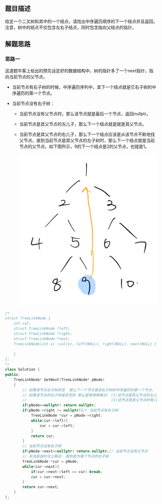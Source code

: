 ## 题目描述

给定一个二叉树和其中的一个结点，请找出中序遍历顺序的下一个结点并且返回。注意，树中的结点不仅包含左右子结点，同时包含指向父结点的指针。

## 解题思路

### 思路一

这道题牛客上给出的预先设定好的数据结构中，树的指针多了一个next指针，指向当前节点的父节点。

* 当前节点有右子树的时候，中序遍历序列中，其下一个结点就是它右子树的中序遍历的第一个节点。

* 当前节点没有右子树：

  * 当前节点没有父节点时，那么该节点就是最后一个节点，返回nullptr。

  * 当前节点是其父节点的左儿子，那么下一个结点就是就是其父节点。

  * 当前节点是其父节点的右儿子，那么下一个结点应该是从该节点不断地找父节点，直到当前节点是其父节点的左子树时，那么下一个结点就是当前节点的父节点。如下图所示，9的下一个结点是2的父节点，也就是1。

    ![](imgs/二叉树的下一个结点1.png)

```cpp
/*
struct TreeLinkNode {
    int val;
    struct TreeLinkNode *left;
    struct TreeLinkNode *right;
    struct TreeLinkNode *next;
    TreeLinkNode(int x) :val(x), left(NULL), right(NULL), next(NULL) {
        
    }
};
*/
class Solution {
public:
    TreeLinkNode* GetNext(TreeLinkNode* pNode)
    {
        // 如果该节点右子树非空  那么下一个节点是该右子树的中序遍历的第一个节点，
        // 如果该节点的右子树是非空的 那么就有两种情况: (1)该节点是其父节点的左儿子,此时下一个结点就是其父节点
        //                                       (2)该节点是其父节点的有儿子，。。。
        if(pNode==nullptr) return nullptr;
        if(pNode->right != nullptr){// 当前节点有右子树
            TreeLinkNode *cur = pNode->right;
            while(cur->left){
                cur = cur->left;
            }
            return cur;
        }
        // 当前节点没有右子树
        if(pNode->next==nullptr) return nullptr;// 当前节点没有父节点
        // 将当前指针往上移动  直到其为某个节点的左子树
        TreeLinkNode *cur = pNode;
        while(cur->next){
            if(cur->next->left == cur) break;
            cur = cur->next;
        }
        return cur->next;
    }
};
```

